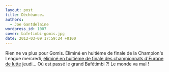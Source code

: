 ```yaml
---
layout: post
title: Déchéance…
authors:
  - Joe Gantdelaine
wordpress_id: 1007
cover: bafetimbi-gomis.jpg
date: 2012-03-09 17:59:24 +0100
---
```


Rien ne va plus pour Gomis. Éliminé en huitième de finale de la Champion's
League mercredi, [éliminé en huitième de finale des championnats d'Europe de
lutte][1] jeudi… Où est passé le grand Bafétimbi ⁈ Le monde va mal !

[1]: https://www.lequipe.fr/Lutte-libre/Actualites/Gomis-sortie-en-8es/268867
